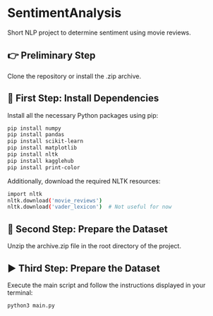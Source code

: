 # SentimentAnalysis

Short NLP project to determine sentiment using movie reviews.

## 👉 Preliminary Step

Clone the repository or install the .zip archive.

## 🚀 First Step: Install Dependencies

Install all the necessary Python packages using pip:

```bash
pip install numpy
pip install pandas
pip install scikit-learn
pip install matplotlib
pip install nltk
pip install kagglehub
pip install print-color
```
Additionally, download the required NLTK resources:
```bash
import nltk
nltk.download('movie_reviews')
nltk.download('vader_lexicon')  # Not useful for now
```

## 📁 Second Step: Prepare the Dataset
Unzip the archive.zip file in the root directory of the project.

## ▶️ Third Step: Prepare the Dataset
Execute the main script and follow the instructions displayed in your terminal:
```bash
python3 main.py
```




